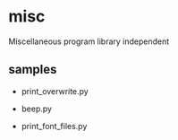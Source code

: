 misc
===============

Miscellaneous program library independent

## samples

- print_overwrite.py  

- beep.py  

- print_font_files.py  


